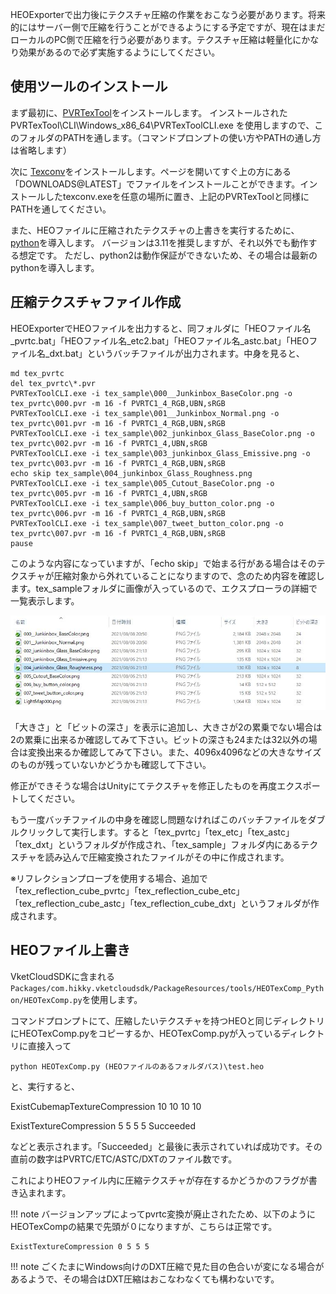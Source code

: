 HEOExporterで出力後にテクスチャ圧縮の作業をおこなう必要があります。将来的にはサーバー側で圧縮を行うことができるようにする予定ですが、現在はまだローカルのPC側で圧縮を行う必要があります。テクスチャ圧縮は軽量化にかなり効果があるので必ず実施するようにしてください。

## 使用ツールのインストール
まず最初に、[PVRTexTool](https://developer.imaginationtech.com/pvrtextool/)をインストールします。
インストールされた PVRTexTool\CLI\Windows_x86_64\PVRTexToolCLI.exe を使用しますので、このフォルダのPATHを通します。（コマンドプロンプトの使い方やPATHの通し方は省略します）

次に [Texconv](https://github.com/Microsoft/DirectXTex/wiki/Texconv)をインストールします。ページを開いてすぐ上の方にある「DOWNLOADS@LATEST」でファイルをインストールことができます。インストールしたtexconv.exeを任意の場所に置き、上記のPVRTexToolと同様にPATHを通してください。

また、HEOファイルに圧縮されたテクスチャの上書きを実行するために、[python](https://www.python.org/downloads/)を導入します。
バージョンは3.11を推奨しますが、それ以外でも動作する想定です。
ただし、python2は動作保証ができないため、その場合は最新のpythonを導入します。

## 圧縮テクスチャファイル作成
HEOExporterでHEOファイルを出力すると、同フォルダに「HEOファイル名_pvrtc.bat」「HEOファイル名_etc2.bat」「HEOファイル名_astc.bat」「HEOファイル名_dxt.bat」というバッチファイルが出力されます。中身を見ると、
```
md tex_pvrtc
del tex_pvrtc\*.pvr
PVRTexToolCLI.exe -i tex_sample\000__Junkinbox_BaseColor.png -o tex_pvrtc\000.pvr -m 16 -f PVRTC1_4_RGB,UBN,sRGB
PVRTexToolCLI.exe -i tex_sample\001__Junkinbox_Normal.png -o tex_pvrtc\001.pvr -m 16 -f PVRTC1_4_RGB,UBN,sRGB
PVRTexToolCLI.exe -i tex_sample\002_junkinbox_Glass_BaseColor.png -o tex_pvrtc\002.pvr -m 16 -f PVRTC1_4,UBN,sRGB
PVRTexToolCLI.exe -i tex_sample\003_junkinbox_Glass_Emissive.png -o tex_pvrtc\003.pvr -m 16 -f PVRTC1_4_RGB,UBN,sRGB
echo skip tex_sample\004_junkinbox_Glass_Roughness.png
PVRTexToolCLI.exe -i tex_sample\005_Cutout_BaseColor.png -o tex_pvrtc\005.pvr -m 16 -f PVRTC1_4,UBN,sRGB
PVRTexToolCLI.exe -i tex_sample\006_buy_button_color.png -o tex_pvrtc\006.pvr -m 16 -f PVRTC1_4_RGB,UBN,sRGB
PVRTexToolCLI.exe -i tex_sample\007_tweet_button_color.png -o tex_pvrtc\007.pvr -m 16 -f PVRTC1_4_RGB,UBN,sRGB
pause
```
このような内容になっていますが、「echo skip」で始まる行がある場合はそのテクスチャが圧縮対象から外れていることになりますので、念のため内容を確認します。tex_sampleフォルダに画像が入っているので、エクスプローラの詳細で一覧表示します。

![TexSampleFolder](he_image/TexSampleFolder.jpg)

「大きさ」と「ビットの深さ」を表示に追加し、大きさが2の累乗でない場合は2の累乗に出来るか確認してみて下さい。ビットの深さも24または32以外の場合は変換出来るか確認してみて下さい。また、4096x4096などの大きなサイズのものが残っていないかどうかも確認して下さい。

修正ができそうな場合はUnityにてテクスチャを修正したものを再度エクスポートしてください。

もう一度バッチファイルの中身を確認し問題なければこのバッチファイルをダブルクリックして実行します。すると「tex_pvrtc」「tex_etc」「tex_astc」「tex_dxt」というフォルダが作成され、「tex_sample」フォルダ内にあるテクスチャを読み込んで圧縮変換されたファイルがその中に作成されます。

※リフレクションプローブを使用する場合、追加で「tex_reflection_cube_pvrtc」「tex_reflection_cube_etc」「tex_reflection_cube_astc」「tex_reflection_cube_dxt」というフォルダが作成されます。

## HEOファイル上書き

VketCloudSDKに含まれる
`Packages/com.hikky.vketcloudsdk/PackageResources/tools/HEOTexComp_Python/HEOTexComp.py`を使用します。

コマンドプロンプトにて、圧縮したいテクスチャを持つHEOと同じディレクトリにHEOTexComp.pyをコピーするか、HEOTexComp.pyが入っているディレクトリに直接入って

``````
python HEOTexComp.py (HEOファイルのあるフォルダパス)\test.heo
``````
と、実行すると、

ExistCubemapTextureCompression 10 10 10 10

ExistTextureCompression 5 5 5 5
Succeeded

などと表示されます。「Succeeded」と最後に表示されていれば成功です。その直前の数字はPVRTC/ETC/ASTC/DXTのファイル数です。

これによりHEOファイル内に圧縮テクスチャが存在するかどうかのフラグが書き込まれます。

!!! note
    バージョンアップによってpvrtc変換が廃止されたため、以下のようにHEOTexCompの結果で先頭が０になりますが、こちらは正常です。

    ExistTextureCompression 0 5 5 5

!!! note
    ごくたまにWindows向けのDXT圧縮で見た目の色合いが変になる場合があるようで、その場合はDXT圧縮はおこなわなくても構わないです。